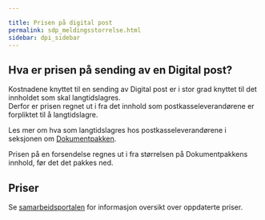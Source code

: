 ```yaml
---

title: Prisen på digital post  
permalink: sdp_meldingsstorrelse.html
sidebar: dpi_sidebar
---
```


## Hva er prisen på sending av en Digital post?

Kostnadene knyttet til en sending av Digital post er i stor grad knyttet
til det innholdet som skal langtidslagres.  
Derfor er prisen regnet ut i fra det innhold som postkasseleverandørene
er forpliktet til å langtidslagre.

Les mer om hva som langtidslagres hos postkasseleverandørene i seksjonen
om [Dokumentpakken](https://difi.github.io/felleslosninger/sdp_langtidslagring.html).

Prisen på en forsendelse regnes ut i fra størrelsen på Dokumentpakkens
innhold, før det det pakkes ned.

## Priser

Se [samarbeidsportalen](https://samarbeid.difi.no) for informasjon
oversikt over oppdaterte priser.
